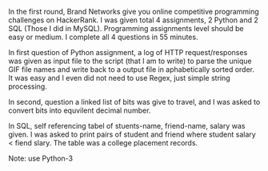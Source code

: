 In the first round, Brand Networks give you online competitive programming challenges on HackerRank.
I was given total 4 assignments, 2 Python and 2 SQL (Those I did in MySQL). Programming assignments
level should be easy or medium. I complete all 4 questions in 55 minutes.

In first question of Python assignment, a log of HTTP request/responses was given as input file to the
script (that I am to write) to parse the unique GIF file names and write back to a output file in
aphabetically sorted order. It was easy and I even did not need to use Regex, just simple string processing.

In second, question a linked list of bits was give to travel, and I was asked to convert bits into equvilent
decimal number.

In SQL, self referencing tabel of stuents-name, friend-name, salary was given. I was asked to print
pairs of student and friend where student salary < fiend slary. The table was a college placement records.



Note: use Python-3 
